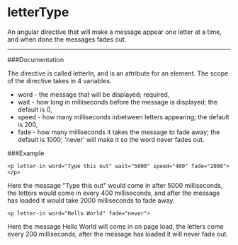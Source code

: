 letterType
==========

An angular directive that will make a message appear one letter at a time, and when done the messages fades out.

---------

###Documentation

The directive is called letterIn, and is an attribute for an element.
The scope of the directive takes in 4 variables.
* word - the message that will be displayed; required,
* wait - how long in milliseconds before the message is displayed; the default is 0,
* speed - how many milliseconds inbetween letters appearing; the default is 200,
* fade - how many milliseconds it takes the message to fade away; the default is 1000; 'never' will make it so the word never fades out.

###Example

`<p letter-in word="Type this out" wait="5000" speed="400" fade="2000"></p>`

Here the message "Type this out" would come in after 5000 milliseconds, the letters would come in every 400 milliseconds, and after the message has loaded it would take 2000 milliseconds to fade away.

`<p letter-in word="Hello World" fade="never">`

Here the message Hello World will come in on page load, the letters come every 200 milliseconds, after the message has loaded it will never fade out.
